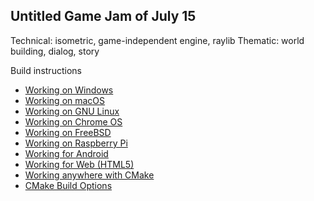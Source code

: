 ## Untitled Game Jam of July 15

Technical: isometric, game-independent engine, raylib
Thematic: world building, dialog, story

Build instructions

* [Working on Windows](https://github.com/raysan5/raylib/wiki/Working-on-Windows)
* [Working on macOS](https://github.com/raysan5/raylib/wiki/Working-on-macOS)
* [Working on GNU Linux](https://github.com/raysan5/raylib/wiki/Working-on-GNU-Linux)
* [Working on Chrome OS](https://github.com/raysan5/raylib/wiki/Working-on-Chrome-OS)
* [Working on FreeBSD](https://github.com/raysan5/raylib/wiki/Working-on-FreeBSD)
* [Working on Raspberry Pi](https://github.com/raysan5/raylib/wiki/Working-on-Raspberry-Pi)
* [Working for Android](https://github.com/raysan5/raylib/wiki/Working-for-Android)
* [Working for Web (HTML5)](https://github.com/raysan5/raylib/wiki/Working-for-Web-(HTML5))
* [Working anywhere with CMake](https://github.com/raysan5/raylib/wiki/Working-with-CMake)
* [CMake Build Options](https://github.com/raysan5/raylib/wiki/CMake-Build-Options)
